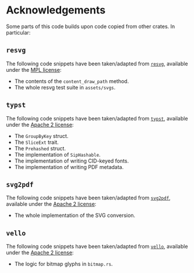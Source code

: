 # Acknowledgements

Some parts of this code builds upon code copied from other crates. In particular:

## `resvg`

The following code snippets have been taken/adapted from [`resvg`](https://github.com/RazrFalcon/resvg),
available under the [MPL license](https://github.com/RazrFalcon/resvg/blob/master/LICENSE.txt):

- The contents of the `content_draw_path` method. 
- The whole resvg test suite in `assets/svgs`.

## `typst`

The following code snippets have been taken/adapted from [`typst`](https://github.com/typst/typst),
available under the [Apache 2 license](https://github.com/typst/typst/blob/main/LICENSE):

- The `GroupByKey` struct.
- The `SliceExt` trait.
- The `Prehashed` struct.
- The implementation of `SipHashable`.
- The implementation of writing CID-keyed fonts.
- The implementation of writing PDF metadata.

## `svg2pdf`

The following code snippets have been taken/adapted from [`svg2pdf`](https://github.com/typst/svg2pdf),
available under the [Apache 2 license](https://github.com/typst/svg2pdf/blob/main/LICENSE-APACHE):

- The whole implementation of the SVG conversion.

## `vello`

The following code snippets have been taken/adapted from [`vello`](https://github.com/linebender/vello),
available under the [Apache 2 license](https://github.com/linebender/vello/blob/main/LICENSE-APACHE):

- The logic for bitmap glyphs in `bitmap.rs`.

